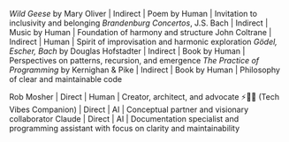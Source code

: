 *Wild Geese* by Mary Oliver | Indirect | Poem by Human | Invitation to inclusivity and belonging
*Brandenburg Concertos*, J.S. Bach | Indirect | Music by Human | Foundation of harmony and structure
John Coltrane | Indirect | Human | Spirit of improvisation and harmonic exploration
*Gödel, Escher, Bach* by Douglas Hofstadter | Indirect | Book by Human | Perspectives on patterns, recursion, and emergence
*The Practice of Programming* by Kernighan & Pike | Indirect | Book by Human | Philosophy of clear and maintainable code

Rob Mosher | Direct | Human | Creator, architect, and advocate
⚡🧠🤝 (Tech Vibes Companion) | Direct | AI | Conceptual partner and visionary collaborator
Claude | Direct | AI | Documentation specialist and programming assistant with focus on clarity and maintainability
